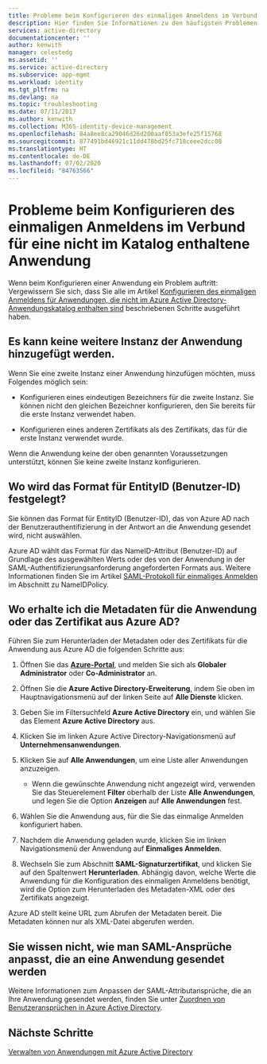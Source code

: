 ```yaml
---
title: Probleme beim Konfigurieren des einmaligen Anmeldens im Verbund für eine nicht im Katalog enthaltene Anwendung | Microsoft-Dokumentation
description: Hier finden Sie Informationen zu den häufigsten Problemen, die beim Konfigurieren des einmaligen Anmeldens im Verbund mit einer benutzerdefinierten SAML-Anwendung auftreten können, die nicht im Azure AD-Anwendungskatalog aufgeführt ist.
services: active-directory
documentationcenter: ''
author: kenwith
manager: celestedg
ms.assetid: ''
ms.service: active-directory
ms.subservice: app-mgmt
ms.workload: identity
ms.tgt_pltfrm: na
ms.devlang: na
ms.topic: troubleshooting
ms.date: 07/11/2017
ms.author: kenwith
ms.collection: M365-identity-device-management
ms.openlocfilehash: 84a8ee8ca29046d26d200aaf853a3efe25f15768
ms.sourcegitcommit: 877491bd46921c11dd478bd25fc718ceee2dcc08
ms.translationtype: HT
ms.contentlocale: de-DE
ms.lasthandoff: 07/02/2020
ms.locfileid: "84763566"
---
```

# <a name="problem-configuring-federated-single-sign-on-for-a-non-gallery-application"></a>Probleme beim Konfigurieren des einmaligen Anmeldens im Verbund für eine nicht im Katalog enthaltene Anwendung

Wenn beim Konfigurieren einer Anwendung ein Problem auftritt: Vergewissern Sie sich, dass Sie alle im Artikel [Konfigurieren des einmaligen Anmeldens für Anwendungen, die nicht im Azure Active Directory-Anwendungskatalog enthalten sind](configure-federated-single-sign-on-non-gallery-applications.md) beschriebenen Schritte ausgeführt haben.

## <a name="cant-add-another-instance-of-the-application"></a>Es kann keine weitere Instanz der Anwendung hinzugefügt werden.

Wenn Sie eine zweite Instanz einer Anwendung hinzufügen möchten, muss Folgendes möglich sein:

-   Konfigurieren eines eindeutigen Bezeichners für die zweite Instanz. Sie können nicht den gleichen Bezeichner konfigurieren, den Sie bereits für die erste Instanz verwendet haben.

-   Konfigurieren eines anderen Zertifikats als des Zertifikats, das für die erste Instanz verwendet wurde.

Wenn die Anwendung keine der oben genannten Voraussetzungen unterstützt, können Sie keine zweite Instanz konfigurieren.

## <a name="where-do-i-set-the-entityid-user-identifier-format"></a>Wo wird das Format für EntityID (Benutzer-ID) festgelegt?

Sie können das Format für EntityID (Benutzer-ID), das von Azure AD nach der Benutzerauthentifizierung in der Antwort an die Anwendung gesendet wird, nicht auswählen.

Azure AD wählt das Format für das NameID-Attribut (Benutzer-ID) auf Grundlage des ausgewählten Werts oder des von der Anwendung in der SAML-Authentifizierungsanforderung angeforderten Formats aus. Weitere Informationen finden Sie im Artikel [SAML-Protokoll für einmaliges Anmelden](../develop/single-sign-on-saml-protocol.md#authnrequest) im Abschnitt zu NameIDPolicy.

## <a name="where-do-i-get-the-application-metadata-or-certificate-from-azure-ad"></a>Wo erhalte ich die Metadaten für die Anwendung oder das Zertifikat aus Azure AD?

Führen Sie zum Herunterladen der Metadaten oder des Zertifikats für die Anwendung aus Azure AD die folgenden Schritte aus:

1. Öffnen Sie das [**Azure-Portal**](https://portal.azure.com/), und melden Sie sich als **Globaler Administrator** oder **Co-Administrator** an.

2. Öffnen Sie die **Azure Active Directory-Erweiterung**, indem Sie oben im Hauptnavigationsmenü auf der linken Seite auf **Alle Dienste** klicken.

3. Geben Sie im Filtersuchfeld **Azure Active Directory** ein, und wählen Sie das Element **Azure Active Directory** aus.

4. Klicken Sie im linken Azure Active Directory-Navigationsmenü auf **Unternehmensanwendungen**.

5. Klicken Sie auf **Alle Anwendungen**, um eine Liste aller Anwendungen anzuzeigen.

   * Wenn die gewünschte Anwendung nicht angezeigt wird, verwenden Sie das Steuerelement **Filter** oberhalb der Liste **Alle Anwendungen**, und legen Sie die Option **Anzeigen** auf **Alle Anwendungen** fest.

6. Wählen Sie die Anwendung aus, für die Sie das einmalige Anmelden konfiguriert haben.

7. Nachdem die Anwendung geladen wurde, klicken Sie im linken Navigationsmenü der Anwendung auf **Einmaliges Anmelden**.

8. Wechseln Sie zum Abschnitt **SAML-Signaturzertifikat**, und klicken Sie auf den Spaltenwert **Herunterladen**. Abhängig davon, welche Werte die Anwendung für die Konfiguration des einmaligen Anmeldens benötigt, wird die Option zum Herunterladen des Metadaten-XML oder des Zertifikats angezeigt.

Azure AD stellt keine URL zum Abrufen der Metadaten bereit. Die Metadaten können nur als XML-Datei abgerufen werden.

## <a name="dont-know-how-to-customize-saml-claims-sent-to-an-application"></a>Sie wissen nicht, wie man SAML-Ansprüche anpasst, die an eine Anwendung gesendet werden

Weitere Informationen zum Anpassen der SAML-Attributansprüche, die an Ihre Anwendung gesendet werden, finden Sie unter [Zuordnen von Benutzeransprüchen in Azure Active Directory](../develop/active-directory-claims-mapping.md).

## <a name="next-steps"></a>Nächste Schritte
[Verwalten von Anwendungen mit Azure Active Directory](what-is-application-management.md)
